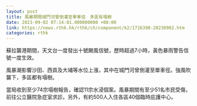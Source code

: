 ```yaml
---
layout: post
title: 風暴期間城門河曾倒灌至單車徑　多區有塌樹
date: 2023-09-02 07:14:01.000000000 +08:00
link: https://news.rthk.hk/rthk/ch/component/k2/1716390-20230902.htm
categories: rthk
---
```


蘇拉襲港期間，天文台一度發出十號颶風信號，歷時超過7小時，黃色暴雨警告信號一度生效。

風暴潮影響沙田、西貢及大埔等水位上漲，其中在城門河曾倒灌至單車徑。強風吹襲下，多區都有塌樹。

當局收到至少74宗塌樹報告，確認11宗水浸個案。風暴期間有至少51名市民受傷，前往公立醫院急症室求診。另外，有約500人入住各區40個臨時庇護中心。
